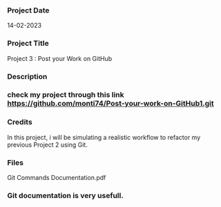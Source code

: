 ### Project Date
14-02-2023

### Project Title
Project 3 : Post your Work on GitHub

### Description
### check my project through this link https://github.com/monti74/Post-your-work-on-GitHub1.git

### Credits
In this project, i will be simulating a realistic workflow to refactor my previous Project 2 using Git.

### Files
Git Commands Documentation.pdf


### Git documentation is very usefull.
